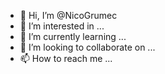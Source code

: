 - 👋 Hi, I’m @NicoGrumec
- 👀 I’m interested in ...
- 🌱 I’m currently learning ...
- 💞️ I’m looking to collaborate on ...
- 📫 How to reach me ...

<!---
NicoGrumec/NicoGrumec is a ✨ special ✨ repository because its `README.md` (this file) appears on your GitHub profile.
You can click the Preview link to take a look at your changes.
--->
